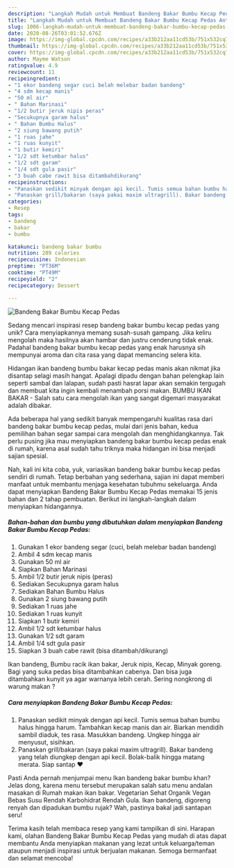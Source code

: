 ```yaml
---
description: "Langkah Mudah untuk Membuat Bandeng Bakar Bumbu Kecap Pedas Anti Gagal"
title: "Langkah Mudah untuk Membuat Bandeng Bakar Bumbu Kecap Pedas Anti Gagal"
slug: 1006-langkah-mudah-untuk-membuat-bandeng-bakar-bumbu-kecap-pedas-anti-gagal
date: 2020-08-26T03:01:52.676Z
image: https://img-global.cpcdn.com/recipes/a33b212aa11cd53b/751x532cq70/bandeng-bakar-bumbu-kecap-pedas-foto-resep-utama.jpg
thumbnail: https://img-global.cpcdn.com/recipes/a33b212aa11cd53b/751x532cq70/bandeng-bakar-bumbu-kecap-pedas-foto-resep-utama.jpg
cover: https://img-global.cpcdn.com/recipes/a33b212aa11cd53b/751x532cq70/bandeng-bakar-bumbu-kecap-pedas-foto-resep-utama.jpg
author: Mayme Watson
ratingvalue: 4.9
reviewcount: 11
recipeingredient:
- "1 ekor bandeng segar cuci belah melebar badan bandeng"
- "4 sdm kecap manis"
- "50 ml air"
- " Bahan Marinasi"
- "1/2 butir jeruk nipis peras"
- "Secukupnya garam halus"
- " Bahan Bumbu Halus"
- "2 siung bawang putih"
- "1 ruas jahe"
- "1 ruas kunyit"
- "1 butir kemiri"
- "1/2 sdt ketumbar halus"
- "1/2 sdt garam"
- "1/4 sdt gula pasir"
- "3 buah cabe rawit bisa ditambahdikurang"
recipeinstructions:
- "Panaskan sedikit minyak dengan api kecil. Tumis semua bahan bumbu halus hingga harum. Tambahkan kecap manis dan air. Biarkan mendidih sambil diaduk, tes rasa. Masukkan bandeng. Ungkep hingga air menyusut, sisihkan."
- "Panaskan grill/bakaran (saya pakai maxim ultragrill). Bakar bandeng yang telah diungkep dengan api kecil. Bolak-balik hingga matang merata. Siap santap ❤"
categories:
- Resep
tags:
- bandeng
- bakar
- bumbu

katakunci: bandeng bakar bumbu 
nutrition: 289 calories
recipecuisine: Indonesian
preptime: "PT36M"
cooktime: "PT49M"
recipeyield: "2"
recipecategory: Dessert

---
```



![Bandeng Bakar Bumbu Kecap Pedas](https://img-global.cpcdn.com/recipes/a33b212aa11cd53b/751x532cq70/bandeng-bakar-bumbu-kecap-pedas-foto-resep-utama.jpg)

Sedang mencari inspirasi resep bandeng bakar bumbu kecap pedas yang unik? Cara menyiapkannya memang susah-susah gampang. Jika keliru mengolah maka hasilnya akan hambar dan justru cenderung tidak enak. Padahal bandeng bakar bumbu kecap pedas yang enak harusnya sih mempunyai aroma dan cita rasa yang dapat memancing selera kita.

Hidangan ikan bandeng bumbu bakar kecap pedas manis akan nikmat jika disantap selagi masih hangat. Apalagi dipadu dengan bahan pelengkap lain seperti sambal dan lalapan, sudah pasti hasrat lapar akan semakin tergugah dan membuat kita ingin kembali menambah porsi makan. BUMBU IKAN BAKAR - Salah satu cara mengolah ikan yang sangat digemari masyarakat adalah dibakar.

Ada beberapa hal yang sedikit banyak mempengaruhi kualitas rasa dari bandeng bakar bumbu kecap pedas, mulai dari jenis bahan, kedua pemilihan bahan segar sampai cara mengolah dan menghidangkannya. Tak perlu pusing jika mau menyiapkan bandeng bakar bumbu kecap pedas enak di rumah, karena asal sudah tahu triknya maka hidangan ini bisa menjadi sajian spesial.


Nah, kali ini kita coba, yuk, variasikan bandeng bakar bumbu kecap pedas sendiri di rumah. Tetap berbahan yang sederhana, sajian ini dapat memberi manfaat untuk membantu menjaga kesehatan tubuhmu sekeluarga. Anda dapat menyiapkan Bandeng Bakar Bumbu Kecap Pedas memakai 15 jenis bahan dan 2 tahap pembuatan. Berikut ini langkah-langkah dalam menyiapkan hidangannya.

<!--inarticleads1-->

##### Bahan-bahan dan bumbu yang dibutuhkan dalam menyiapkan Bandeng Bakar Bumbu Kecap Pedas:

1. Gunakan 1 ekor bandeng segar (cuci, belah melebar badan bandeng)
1. Ambil 4 sdm kecap manis
1. Gunakan 50 ml air
1. Siapkan  Bahan Marinasi
1. Ambil 1/2 butir jeruk nipis (peras)
1. Sediakan Secukupnya garam halus
1. Sediakan  Bahan Bumbu Halus
1. Gunakan 2 siung bawang putih
1. Sediakan 1 ruas jahe
1. Sediakan 1 ruas kunyit
1. Siapkan 1 butir kemiri
1. Ambil 1/2 sdt ketumbar halus
1. Gunakan 1/2 sdt garam
1. Ambil 1/4 sdt gula pasir
1. Siapkan 3 buah cabe rawit (bisa ditambah/dikurang)


Ikan bandeng, Bumbu racik ikan bakar, Jeruk nipis, Kecap, Minyak goreng. Bagi yang suka pedas bisa ditambahkan cabenya. Dan bisa juga ditambahkan kunyit ya agar warnanya lebih cerah. Sering nongkrong di warung makan ? 

<!--inarticleads2-->

##### Cara menyiapkan Bandeng Bakar Bumbu Kecap Pedas:

1. Panaskan sedikit minyak dengan api kecil. Tumis semua bahan bumbu halus hingga harum. Tambahkan kecap manis dan air. Biarkan mendidih sambil diaduk, tes rasa. Masukkan bandeng. Ungkep hingga air menyusut, sisihkan.
1. Panaskan grill/bakaran (saya pakai maxim ultragrill). Bakar bandeng yang telah diungkep dengan api kecil. Bolak-balik hingga matang merata. Siap santap ❤


Pasti Anda pernah menjumpai menu Ikan bandeng bakar bumbu khan? Jelas dong, karena menu tersebut merupakan salah satu menu andalan masakan di Rumah makan ikan bakar. Vegetarian Sehat Organik Vegan Bebas Susu Rendah Karbohidrat Rendah Gula. Ikan bandeng, digoreng renyah dan dipadukan bumbu rujak? Wah, pastinya bakal jadi santapan seru! 

Terima kasih telah membaca resep yang kami tampilkan di sini. Harapan kami, olahan Bandeng Bakar Bumbu Kecap Pedas yang mudah di atas dapat membantu Anda menyiapkan makanan yang lezat untuk keluarga/teman ataupun menjadi inspirasi untuk berjualan makanan. Semoga bermanfaat dan selamat mencoba!

